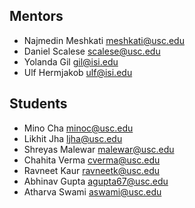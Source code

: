 ## Mentors
* Najmedin Meshkati <meshkati@usc.edu>	
* Daniel Scalese <scalese@usc.edu>	
* Yolanda Gil <gil@isi.edu>	
* Ulf Hermjakob <ulf@isi.edu>	

## Students
* Mino Cha <minoc@usc.edu>
* Likhit Jha <ljha@usc.edu>
* Shreyas Malewar <malewar@usc.edu>
* Chahita Verma <cverma@usc.edu>
* Ravneet Kaur <ravneetk@usc.edu>
* Abhinav Gupta <agupta67@usc.edu>
* Atharva Swami <aswami@usc.edu>
